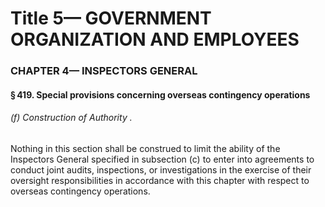 
# Title 5— GOVERNMENT ORGANIZATION AND EMPLOYEES
### CHAPTER 4— INSPECTORS GENERAL
#### § 419. Special provisions concerning overseas contingency operations
###### (f) Construction of Authority .

Nothing in this section shall be construed to limit the ability of the Inspectors General specified in subsection (c) to enter into agreements to conduct joint audits, inspections, or investigations in the exercise of their oversight responsibilities in accordance with this chapter with respect to overseas contingency operations.
